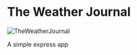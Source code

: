 # The Weather Journal

![TheWeatherJournal](http://yaseenalgailani.github.io/TWJ/images/preview.png)

A simple express app